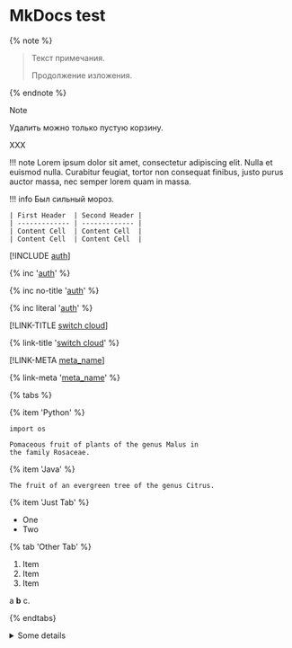 # MkDocs test

{% note %}
> Текст примечания.
> 
> Продолжение изложения.

{% endnote %}

> [!NOTE]
>
> Удалить можно только пустую корзину.
>
> XXX

!!! note
    Lorem ipsum dolor sit amet, consectetur adipiscing elit. Nulla et euismod
    nulla. Curabitur feugiat, tortor non consequat finibus, justo purus auctor
    massa, nec semper lorem quam in massa.


!!! info
    Был сильный мороз.
           
    | First Header  | Second Header |
    | ------------- | ------------- |
    | Content Cell  | Content Cell  |
    | Content Cell  | Content Cell  |




[!INCLUDE [auth](../../_includes/authentication.md)]

{% inc '[auth](../../_includes/authentication.md)' %} 

{% inc no-title '[auth](../../_includes/authentication.md)' %}

{% inc literal '[auth](../../_includes/authentication.md)' %}




[!LINK-TITLE [switch cloud](cloud/switch-cloud.md)]

{% link-title '[switch cloud](cloud/switch-cloud.md)' %}

[!LINK-META [meta_name](cloud/switch-cloud.md)]

{% link-meta '[meta_name](cloud/switch-cloud.md)' %}


{% tabs %}

{% item 'Python' %}
```
import os

Pomaceous fruit of plants of the genus Malus in
the family Rosaceae.
```

{% item 'Java' %}
```
The fruit of an evergreen tree of the genus Citrus.
```

{% item 'Just Tab' %}
- One
- Two

{% tab 'Other Tab' %}
1. Item
1. Item
1. Item

a **b** c.

{% endtabs}


<details>
  <summary>Some details</summary>
  <p>More info about the details.</p>
  a **b** c.
</details>
